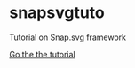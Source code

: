 snapsvgtuto
===========

Tutorial on Snap.svg framework

[Go the the tutorial](http://connect.adfab.fr/tutorial/la-decouverte-de-snap-svg)
